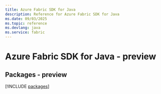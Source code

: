 ```yaml
---
title: Azure Fabric SDK for Java
description: Reference for Azure Fabric SDK for Java
ms.date: 09/03/2025
ms.topic: reference
ms.devlang: java
ms.service: fabric
---
```

# Azure Fabric SDK for Java - preview
## Packages - preview
[!INCLUDE [packages](fabric-index.md)]